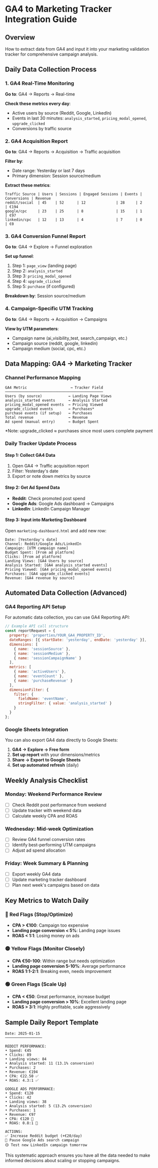 # GA4 to Marketing Tracker Integration Guide

## Overview
How to extract data from GA4 and input it into your marketing validation tracker for comprehensive campaign analysis.

## Daily Data Collection Process

### 1. GA4 Real-Time Monitoring
**Go to**: GA4 → Reports → Real-time

**Check these metrics every day**:
- Active users by source (Reddit, Google, LinkedIn)
- Events in last 30 minutes: `analysis_started`, `pricing_modal_opened`, `upgrade_clicked`
- Conversions by traffic source

### 2. GA4 Acquisition Report
**Go to**: GA4 → Reports → Acquisition → Traffic acquisition

**Filter by**:
- Date range: Yesterday or last 7 days
- Primary dimension: Session source/medium

**Extract these metrics**:
```
Traffic Source | Users | Sessions | Engaged Sessions | Events | Conversions | Revenue
reddit/social  | 45    | 52      | 12              | 28     | 2          | €194
google/cpc     | 23    | 25      | 8               | 15     | 1          | €97
linkedin/cpc   | 12    | 13      | 4               | 7      | 0          | €0
```

### 3. GA4 Conversion Funnel Report
**Go to**: GA4 → Explore → Funnel exploration

**Set up funnel**:
1. Step 1: `page_view` (landing page)
2. Step 2: `analysis_started` 
3. Step 3: `pricing_modal_opened`
4. Step 4: `upgrade_clicked`
5. Step 5: `purchase` (if configured)

**Breakdown by**: Session source/medium

### 4. Campaign-Specific UTM Tracking
**Go to**: GA4 → Reports → Acquisition → Campaigns

**View by UTM parameters**:
- Campaign name (ai_visibility_test, search_campaign, etc.)
- Campaign source (reddit, google, linkedin)
- Campaign medium (social, cpc, etc.)

## Data Mapping: GA4 → Marketing Tracker

### Channel Performance Mapping
```
GA4 Metric                    → Tracker Field
─────────────────────────────────────────────
Users (by source)            → Landing Page Views
analysis_started events      → Analysis Started  
pricing_modal_opened events  → Pricing Viewed
upgrade_clicked events       → Purchases*
purchase events (if setup)   → Purchases
Total revenue                → Revenue
Ad spend (manual entry)      → Budget Spent
```

*Note: upgrade_clicked ≈ purchases since most users complete payment

### Daily Tracker Update Process

#### Step 1: Collect GA4 Data
1. Open GA4 → Traffic acquisition report
2. Filter: Yesterday's date
3. Export or note down metrics by source

#### Step 2: Get Ad Spend Data
- **Reddit**: Check promoted post spend
- **Google Ads**: Google Ads dashboard → Campaigns
- **LinkedIn**: LinkedIn Campaign Manager

#### Step 3: Input into Marketing Dashboard
Open `marketing-dashboard.html` and add new row:

```
Date: [Yesterday's date]
Channel: Reddit/Google Ads/LinkedIn  
Campaign: [UTM campaign name]
Budget Spent: [From ad platform]
Clicks: [From ad platform]
Landing Views: [GA4 Users by source]
Analysis Started: [GA4 analysis_started events]
Pricing Viewed: [GA4 pricing_modal_opened events]  
Purchases: [GA4 upgrade_clicked events]
Revenue: [GA4 revenue by source]
```

## Automated Data Collection (Advanced)

### GA4 Reporting API Setup
For automatic data collection, you can use GA4 Reporting API:

```javascript
// Example API call structure
const reportRequest = {
  property: 'properties/YOUR_GA4_PROPERTY_ID',
  dateRanges: [{ startDate: 'yesterday', endDate: 'yesterday' }],
  dimensions: [
    { name: 'sessionSource' },
    { name: 'sessionMedium' },
    { name: 'sessionCampaignName' }
  ],
  metrics: [
    { name: 'activeUsers' },
    { name: 'eventCount' },
    { name: 'purchaseRevenue' }
  ],
  dimensionFilter: {
    filter: {
      fieldName: 'eventName',
      stringFilter: { value: 'analysis_started' }
    }
  }
};
```

### Google Sheets Integration
You can also export GA4 data directly to Google Sheets:

1. **GA4 → Explore → Free form**
2. **Set up report** with your dimensions/metrics
3. **Share → Export to Google Sheets**
4. **Set up automated refresh** (daily)

## Weekly Analysis Checklist

### Monday: Weekend Performance Review
- [ ] Check Reddit post performance from weekend
- [ ] Update tracker with weekend data
- [ ] Calculate weekly CPA and ROAS

### Wednesday: Mid-week Optimization
- [ ] Review GA4 funnel conversion rates
- [ ] Identify best-performing UTM campaigns
- [ ] Adjust ad spend allocation

### Friday: Week Summary & Planning
- [ ] Export weekly GA4 data
- [ ] Update marketing tracker dashboard
- [ ] Plan next week's campaigns based on data

## Key Metrics to Watch Daily

### 🔴 Red Flags (Stop/Optimize)
- **CPA > €100**: Campaign too expensive
- **Landing page conversion < 5%**: Landing page issues
- **ROAS < 1:1**: Losing money on ads

### 🟡 Yellow Flags (Monitor Closely)  
- **CPA €50-100**: Within range but needs optimization
- **Landing page conversion 5-10%**: Average performance
- **ROAS 1:1-2:1**: Breaking even, needs improvement

### 🟢 Green Flags (Scale Up)
- **CPA < €50**: Great performance, increase budget
- **Landing page conversion > 10%**: Excellent landing page
- **ROAS > 3:1**: Highly profitable, scale aggressively

## Sample Daily Report Template

```
Date: 2025-01-15
─────────────────

REDDIT PERFORMANCE:
• Spend: €45
• Clicks: 89  
• Landing views: 84
• Analysis started: 11 (13.1% conversion)
• Purchases: 2
• Revenue: €194
• CPA: €22.50 ✅
• ROAS: 4.3:1 ✅

GOOGLE ADS PERFORMANCE:
• Spend: €120
• Clicks: 42
• Landing views: 38
• Analysis started: 5 (13.2% conversion) 
• Purchases: 1
• Revenue: €97
• CPA: €120 🔴
• ROAS: 0.8:1 🔴

ACTIONS:
✅ Increase Reddit budget (+€20/day)
🔴 Pause Google Ads search campaign
🟡 Test new LinkedIn campaign tomorrow
```

This systematic approach ensures you have all the data needed to make informed decisions about scaling or stopping campaigns.